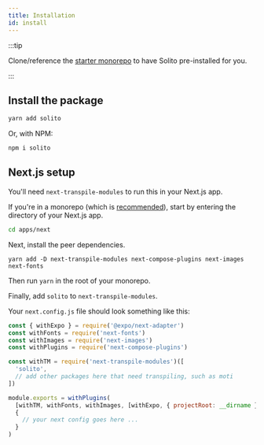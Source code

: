 ```yaml
---
title: Installation
id: install
---
```


:::tip

Clone/reference the [starter monorepo](/starter) to have Solito pre-installed for you.

:::

## Install the package

```sh
yarn add solito
```

Or, with NPM:

```sh
npm i solito
```

## Next.js setup

You'll need `next-transpile-modules` to run this in your Next.js app.

If you're in a monorepo (which is [recommended](/starter)), start by entering the directory of your Next.js app.

```sh
cd apps/next
```

Next, install the peer dependencies.

```
yarn add -D next-transpile-modules next-compose-plugins next-images next-fonts
```

Then run `yarn` in the root of your monorepo.

Finally, add `solito` to `next-transpile-modules`.

Your `next.config.js` file should look something like this:

```js
const { withExpo } = require('@expo/next-adapter')
const withFonts = require('next-fonts')
const withImages = require('next-images')
const withPlugins = require('next-compose-plugins')

const withTM = require('next-transpile-modules')([
  'solito',
  // add other packages here that need transpiling, such as moti
])

module.exports = withPlugins(
  [withTM, withFonts, withImages, [withExpo, { projectRoot: __dirname }]],
  {
    // your next config goes here ...
  }
)
```

